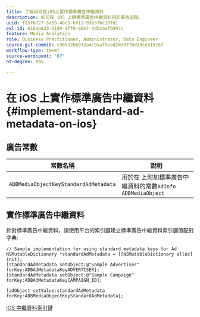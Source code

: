 ```yaml
---
title: 了解如何在iOS上實作標準廣告中繼資料
description: 如何在 iOS 上將標準廣告中繼資料用於廣告追蹤。
uuid: f15fb727-5a5b-46c5-bf12-93b376c10fd1
exl-id: 018ae833-51d9-4ff0-80e7-3dbcaefb997c
feature: Media Analytics
role: Business Practitioner, Administrator, Data Engineer
source-git-commit: c96532bb032a4c9aaf9eed28d97fbd33ceb1516f
workflow-type: tm+mt
source-wordcount: '67'
ht-degree: 86%

---
```


# 在 iOS 上實作標準廣告中繼資料{#implement-standard-ad-metadata-on-ios}

## 廣告常數

| 常數名稱 | 說明 |
|---|---|
| `ADBMediaObjectKeyStandardAdMetadata` | 用於在 上附加標準廣告中繼資料的常數`AdInfo ADBMediaObject` |

## 實作標準廣告中繼資料

針對標準廣告中繼資料，請使用平台的索引鍵建立標準廣告中繼資料索引鍵值配對字典:

```
// Sample implementation for using standard metadata keys for Ad 
NSMutableDictionary *standardAdMetadata = [[NSMutableDictionary alloc] init]; 
[standardAdMetadata setObject:@"Sample Advertiser" forKey:ADBAdMetadataKeyADVERTISER]; 
[standardAdMetadata setObject:@"Sample Campaign" forKey:ADBAdMetadataKeyCAMPAIGN_ID]; 
 
[adObject setValue:standardAdMetadata forKey:ADBMediaObjectKeyStandardAdMetadata];
```

[iOS 中繼資料索引鍵](/help/sdk-implement/track-av-playback/impl-std-metadata/ios-metadata-keys.md)
